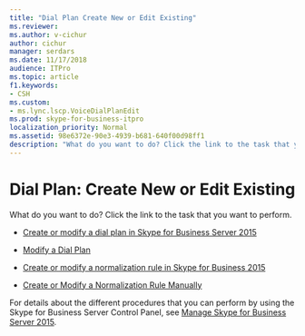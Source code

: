 ```yaml
---
title: "Dial Plan Create New or Edit Existing"
ms.reviewer: 
ms.author: v-cichur
author: cichur
manager: serdars
ms.date: 11/17/2018
audience: ITPro
ms.topic: article
f1.keywords:
- CSH
ms.custom:
- ms.lync.lscp.VoiceDialPlanEdit
ms.prod: skype-for-business-itpro
localization_priority: Normal
ms.assetid: 98e6372e-90e3-4939-b681-640f00d98ff1
description: "What do you want to do? Click the link to the task that you want to perform."
---
```


# Dial Plan: Create New or Edit Existing

What do you want to do? Click the link to the task that you want to perform.

- [Create or modify a dial plan in Skype for Business Server 2015](../../deploy/deploy-enterprise-voice/dial-plans.md)

- [Modify a Dial Plan](/previous-versions/office/lync-server-2013/lync-server-2013-modify-a-dial-plan)

- [Create or modify a normalization rule in Skype for Business 2015](../../deploy/deploy-enterprise-voice/normalization-rules.md)

- [Create or Modify a Normalization Rule Manually](/previous-versions/office/lync-server-2013/lync-server-2013-create-or-modify-a-normalization-rule-manually)

For details about the different procedures that you can perform by using the Skype for Business Server Control Panel, see [Manage Skype for Business Server 2015](../../manage/manage.md).